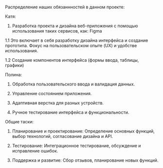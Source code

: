 Распределение наших обязаннностей в данном проекте:

Катя: 
1. Разработка проекта и дизайна веб-приложения с помощью использования таких сервисов, как: Figma

1.1 Это включает в себя разработку дизайна интерфейса и создание прототипа. Фокус на пользовательском опыте (UX) и удобстве использования.

1.2 Создание компонентов интерфейса (формы ввода, таблицы, графики)

Полина: 
1. Обработка пользовательского ввода и валидация данных.

2. Управление состоянием приложения.

3. Адаптивная верстка для разных устройств.

4. Ручное тестирование интерфейса и функциональности.

Общие таски:

1. Планирование и проектирование: Определение основных функций, выбор технологий, согласование дизайна и API.

2. Тестирование: Интеграционное тестирование, обсуждение и исправление ошибок.

3. Поддержка и развитие: Сбор отзывов, планирование новых функций.
